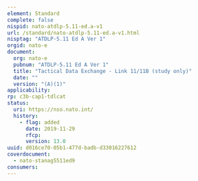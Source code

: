 ```yaml
---
element: Standard
complete: false
nispid: nato-atdlp-5.11-ed.a-v1
url: /standard/nato-atdlp-5.11-ed.a-v1.html
nisptag: "ATDLP-5.11 Ed A Ver 1"
orgid: nato-e
document:
  org: nato-e
  pubnum: "ATDLP-5.11 Ed A Ver 1"
  title: "Tactical Data Exchange - Link 11/11B (study only)"
  date: ""
  version: "(A)(1)"
applicability:
rp: c3b-cap1-tdlcat
status:
  uri: https://nso.nato.int/
  history: 
    - flag: added
      date: 2019-11-29
      rfcp: 
      version: 13.0
uuid: d016ce70-05b1-477d-badb-d33016227612
coverdocument:
  - nato-stanag5511ed9
consumers:
---
```

